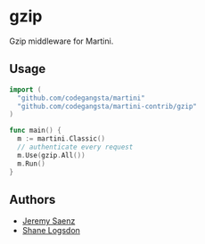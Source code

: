 # gzip
Gzip middleware for Martini.

## Usage

~~~ go
import (
  "github.com/codegangsta/martini"
  "github.com/codegangsta/martini-contrib/gzip"
)

func main() {
  m := martini.Classic()
  // authenticate every request
  m.Use(gzip.All())
  m.Run()
}

~~~

## Authors
* [Jeremy Saenz](http://github.com/codegangsta)
* [Shane Logsdon](http://github.com/slogsdon)
